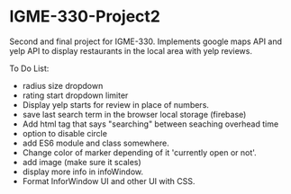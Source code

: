 # IGME-330-Project2
Second and final project for IGME-330. Implements google maps API and yelp API to display restaurants in the local area with yelp reviews.

To Do List:
- radius size dropdown
- rating start dropdown limiter
- Display yelp starts for review in place of numbers.
- save last search term in the browser local storage (firebase)
- Add html tag that says "searching" between seaching overhead time
- option to disable circle
- add ES6 module and class somewhere.
- Change color of marker depending of it 'currently open or not'.
- add image (make sure it scales)
- display more info in infoWindow.
- Format InforWindow UI and other UI with CSS.



